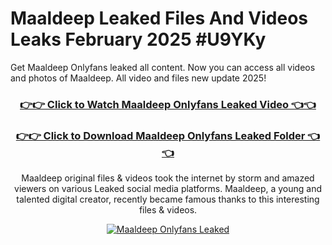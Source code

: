 # Maaldeep Leaked Files And Videos Leaks February 2025 #U9YKy

Get Maaldeep Onlyfans leaked all content. Now you can access all videos and photos of Maaldeep. All video and files new update 2025!
<div align="center" title="Maaldeep Onlyfans Leaked">
  
### [👉👉 Click to Watch Maaldeep Onlyfans Leaked Video 👈👈](https://links2leaks.com?utm_source=maaldeep&utm_medium=gitfeb)  
### [👉👉 Click to Download Maaldeep Onlyfans Leaked Folder 👈👈](https://links2leaks.com?utm_source=maaldeep&utm_medium=gitfeb)  

Maaldeep original files & videos took the internet by storm and amazed viewers on various Leaked social media platforms. Maaldeep, a young and talented digital creator, recently became famous thanks to this interesting files & videos.

[![Maaldeep Onlyfans Leaked](https://i.ibb.co/93hzkbrt/l2l.gif)](https://links2leaks.com?utm_source=maaldeep&utm_medium=gitfeb)  

</div>
